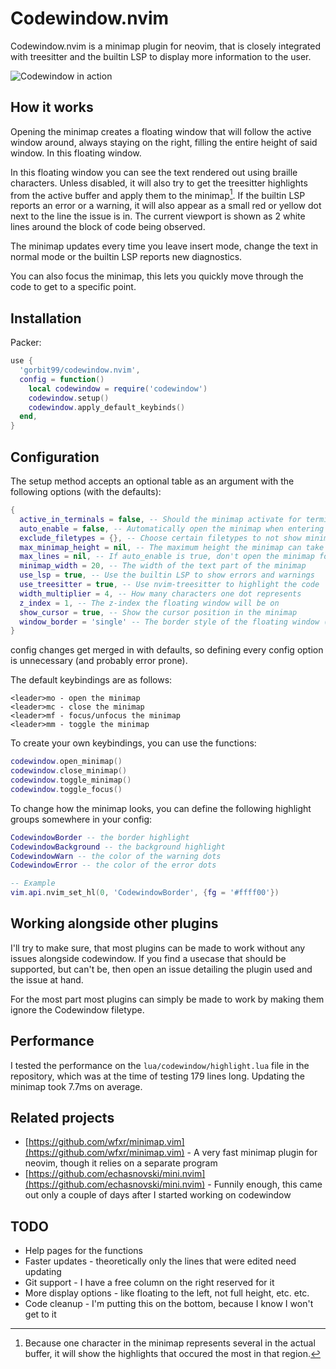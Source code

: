# Codewindow.nvim

Codewindow.nvim is a minimap plugin for neovim, that is closely integrated with treesitter and the builtin LSP to display more information to the user.

![Codewindow in action](https://i.imgur.com/MokAFG0.png)

## How it works

Opening the minimap creates a floating window that will follow the active window around, always staying on the right, filling the entire height of said window. In this floating window.

In this floating window you can see the text rendered out using braille characters. Unless disabled, it will also try to get the treesitter highlights from the active buffer and apply them to the minimap[^1]. If the builtin LSP reports an error
or a warning, it will also appear as a small red or yellow dot next to the line the issue is in. The current viewport is shown as 2 white lines around the block of code being observed.

The minimap updates every time you leave insert mode, change the text in normal mode or the builtin LSP reports new diagnostics.

You can also focus the minimap, this lets you quickly move through the code to get to a specific point.

[^1]: Because one character in the minimap represents several in the actual buffer, it will show the highlights that occured the most in that region.

## Installation

Packer:
```lua
use {
  'gorbit99/codewindow.nvim',
  config = function()
    local codewindow = require('codewindow')
    codewindow.setup()
    codewindow.apply_default_keybinds()
  end,
}
```

## Configuration

The setup method accepts an optional table as an argument with the following options (with the defaults):
```lua
{
  active_in_terminals = false, -- Should the minimap activate for terminal buffers
  auto_enable = false, -- Automatically open the minimap when entering a (non-excluded) buffer (accepts a table of filetypes)
  exclude_filetypes = {}, -- Choose certain filetypes to not show minimap on
  max_minimap_height = nil, -- The maximum height the minimap can take (including borders)
  max_lines = nil, -- If auto_enable is true, don't open the minimap for buffers which have more than this many lines.
  minimap_width = 20, -- The width of the text part of the minimap
  use_lsp = true, -- Use the builtin LSP to show errors and warnings
  use_treesitter = true, -- Use nvim-treesitter to highlight the code
  width_multiplier = 4, -- How many characters one dot represents
  z_index = 1, -- The z-index the floating window will be on
  show_cursor = true, -- Show the cursor position in the minimap
  window_border = 'single' -- The border style of the floating window (accepts all usual options)
}
```
config changes get merged in with defaults, so defining every config option is unnecessary (and probably error prone).

The default keybindings are as follows:
```
<leader>mo - open the minimap
<leader>mc - close the minimap
<leader>mf - focus/unfocus the minimap
<leader>mm - toggle the minimap
```

To create your own keybindings, you can use the functions:
```lua
codewindow.open_minimap()
codewindow.close_minimap()
codewindow.toggle_minimap()
codewindow.toggle_focus()
```

To change how the minimap looks, you can define the following highlight groups 
somewhere in your config:
```lua
CodewindowBorder -- the border highlight
CodewindowBackground -- the background highlight
CodewindowWarn -- the color of the warning dots
CodewindowError -- the color of the error dots

-- Example
vim.api.nvim_set_hl(0, 'CodewindowBorder', {fg = '#ffff00'})
```

## Working alongside other plugins

I'll try to make sure, that most plugins can be made to work without any issues alongside codewindow. If you find a usecase that should be supported, but can't be, then open an issue detailing the plugin used and the issue at hand.

For the most part most plugins can simply be made to work by making them ignore the Codewindow filetype.

## Performance

I tested the performance on the `lua/codewindow/highlight.lua` file in the repository, which was at the time of testing 179 lines long. Updating the minimap took 7.7ms on average.

## Related projects

- [https://github.com/wfxr/minimap.vim](https://github.com/wfxr/minimap.vim) - A very fast minimap plugin for neovim, though it relies on a separate program
- [https://github.com/echasnovski/mini.nvim](https://github.com/echasnovski/mini.nvim) - Funnily enough, this came out only a couple of days after I started working on codewindow

## TODO

- Help pages for the functions
- Faster updates - theoretically only the lines that were edited need updating
- Git support - I have a free column on the right reserved for it
- More display options - like floating to the left, not full height, etc. etc.
- Code cleanup - I'm putting this on the bottom, because I know I won't get to it
